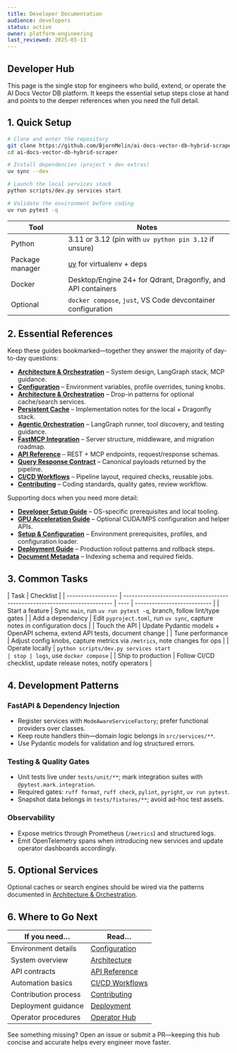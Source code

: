 ```yaml
---
title: Developer Documentation
audience: developers
status: active
owner: platform-engineering
last_reviewed: 2025-03-13
---
```


## Developer Hub

This page is the single stop for engineers who build, extend, or operate the AI Docs Vector DB
platform. It keeps the essential setup steps close at hand and points to the deeper references when
you need the full detail.

## 1. Quick Setup

```bash
# Clone and enter the repository
git clone https://github.com/BjornMelin/ai-docs-vector-db-hybrid-scraper.git
cd ai-docs-vector-db-hybrid-scraper

# Install dependencies (project + dev extras)
uv sync --dev

# Launch the local services stack
python scripts/dev.py services start

# Validate the environment before coding
uv run pytest -q
```

| Tool            | Notes                                                        |
| --------------- | ------------------------------------------------------------ |
| Python          | 3.11 or 3.12 (pin with `uv python pin 3.12` if unsure)       |
| Package manager | [uv](https://github.com/astral-sh/uv) for virtualenv + deps  |
| Docker          | Desktop/Engine 24+ for Qdrant, Dragonfly, and API containers |
| Optional        | `docker compose`, `just`, VS Code devcontainer configuration |

## 2. Essential References

Keep these guides bookmarked—together they answer the majority of day-to-day questions:

- **[Architecture & Orchestration](./architecture-and-orchestration.md)** – System design, LangGraph stack, MCP guidance.
- **[Configuration](./configuration.md)** – Environment variables, profile overrides, tuning knobs.
- **[Architecture & Orchestration](./architecture-and-orchestration.md)** – Drop-in patterns for optional cache/search services.
- **[Persistent Cache](./cache/persistent-cache.md)** – Implementation notes for the local + Dragonfly stack.
- **[Agentic Orchestration](./agentic-orchestration.md)** – LangGraph runner, tool discovery, and testing guidance.
- **[FastMCP Integration](./mcp-integration.md)** – Server structure, middleware, and migration roadmap.
- **[API Reference](./api-reference.md)** – REST + MCP endpoints, request/response schemas.
- **[Query Response Contract](./queries/response-contract.md)** – Canonical payloads returned by the pipeline.
- **[CI/CD Workflows](./ci-cd.md)** – Pipeline layout, required checks, reusable jobs.
- **[Contributing](./contributing.md)** – Coding standards, quality gates, review workflow.

Supporting docs when you need more detail:

- **[Developer Setup Guide](./getting-started.md)** – OS-specific prerequisites and local tooling.
- **[GPU Acceleration Guide](./gpu-acceleration.md)** – Optional CUDA/MPS configuration and helper APIs.
- **[Setup & Configuration](./setup-and-configuration.md)** – Environment prerequisites, profiles, and configuration loader.
- **[Deployment Guide](./deployment.md)** – Production rollout patterns and rollback steps.
- **[Document Metadata](./document-metadata.md)** – Indexing schema and required fields.

## 3. Common Tasks

| Task               | Checklist                                                                  |
| ------------------ | -------------------------------------------------------------------------- | ---- | --------------------------- |
| Start a feature    | Sync `main`, run `uv run pytest -q`, branch, follow lint/type gates        |
| Add a dependency   | Edit `pyproject.toml`, run `uv sync`, capture notes in configuration docs  |
| Touch the API      | Update Pydantic models + OpenAPI schema, extend API tests, document change |
| Tune performance   | Adjust config knobs, capture metrics via `/metrics`, note changes for ops  |
| Operate locally    | `python scripts/dev.py services start                                      | stop | logs`, use `docker compose` |
| Ship to production | Follow CI/CD checklist, update release notes, notify operators             |

## 4. Development Patterns

### FastAPI & Dependency Injection

- Register services with `ModeAwareServiceFactory`; prefer functional providers over classes.
- Keep route handlers thin—domain logic belongs in `src/services/**`.
- Use Pydantic models for validation and log structured errors.

### Testing & Quality Gates

- Unit tests live under `tests/unit/**`; mark integration suites with `@pytest.mark.integration`.
- Required gates: `ruff format`, `ruff check`, `pylint`, `pyright`, `uv run pytest`.
- Snapshot data belongs in `tests/fixtures/**`; avoid ad-hoc test assets.

### Observability

- Expose metrics through Prometheus (`/metrics`) and structured logs.
- Emit OpenTelemetry spans when introducing new services and update operator dashboards accordingly.

## 5. Optional Services

Optional caches or search engines should be wired via the patterns documented in [Architecture & Orchestration](./architecture-and-orchestration.md).
## 6. Where to Go Next

| If you need…         | Read…                                 |
| -------------------- | ------------------------------------- |
| Environment details  | [Configuration](./configuration.md)   |
| System overview      | [Architecture](./architecture.md)     |
| API contracts        | [API Reference](./api-reference.md)   |
| Automation basics    | [CI/CD Workflows](./ci-cd.md)         |
| Contribution process | [Contributing](./contributing.md)     |
| Deployment guidance  | [Deployment](./deployment.md)         |
| Operator procedures  | [Operator Hub](../operators/index.md) |

See something missing? Open an issue or submit a PR—keeping this hub concise and accurate helps
every engineer move faster.
